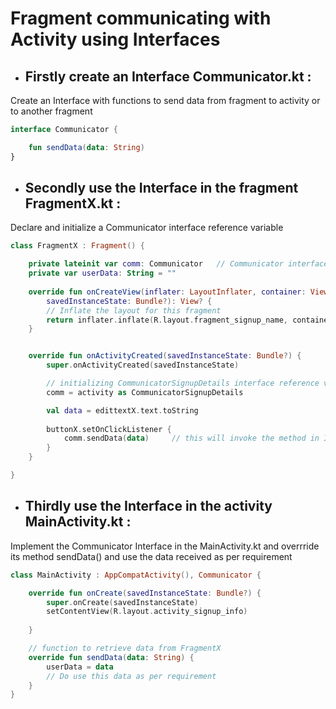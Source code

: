 # Fragment communicating with Activity using Interfaces

* ## Firstly create an Interface Communicator.kt :

Create an Interface with functions to send data from fragment to activity or to another fragment

```kotlin
interface Communicator {

    fun sendData(data: String)
}
```

* ## Secondly use the Interface in the fragment FragmentX.kt :

Declare and initialize a Communicator interface reference variable

```kotlin
class FragmentX : Fragment() {

    private lateinit var comm: Communicator   // Communicator interface reference variable
    private var userData: String = ""
    
    override fun onCreateView(inflater: LayoutInflater, container: ViewGroup?,
        savedInstanceState: Bundle?): View? {
        // Inflate the layout for this fragment
        return inflater.inflate(R.layout.fragment_signup_name, container, false)
    }


    override fun onActivityCreated(savedInstanceState: Bundle?) {
        super.onActivityCreated(savedInstanceState)

        // initializing CommunicatorSignupDetails interface reference variable
        comm = activity as CommunicatorSignupDetails

        val data = edittextX.text.toString
        
        buttonX.setOnClickListener {
            comm.sendData(data)     // this will invoke the method in Interface 
        }
    }

}
```

* ## Thirdly use the Interface in the activity MainActivity.kt :

Implement the Communicator Interface in the MainActivity.kt and overrride its method sendData() and use the data received as per requirement

```kotlin
class MainActivity : AppCompatActivity(), Communicator {

    override fun onCreate(savedInstanceState: Bundle?) {
        super.onCreate(savedInstanceState)
        setContentView(R.layout.activity_signup_info)
        
    }

    // function to retrieve data from FragmentX
    override fun sendData(data: String) {
        userData = data
        // Do use this data as per requirement
    }
}
```



